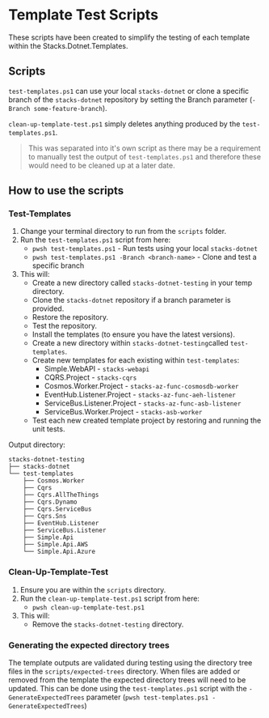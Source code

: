 # Template Test Scripts

These scripts have been created to simplify the testing of each template within the Stacks.Dotnet.Templates.

## Scripts

`test-templates.ps1` can use your local `stacks-dotnet` or clone a specific branch of the `stacks-dotnet` repository by setting the Branch parameter (`-Branch some-feature-branch`). 

`clean-up-template-test.ps1` simply deletes anything produced by the `test-templates.ps1`. 
> This was separated into it's own script as there may be a requirement to manually test the output of `test-templates.ps1` and therefore these would need to be cleaned up at a later date. 

## How to use the scripts

### Test-Templates

1. Change your terminal directory to run from the `scripts` folder.
2. Run the `test-templates.ps1` script from here:
    - `pwsh test-templates.ps1` - Run tests using your local `stacks-dotnet`
    - `pwsh test-templates.ps1 -Branch <branch-name>` - Clone and test a specific branch
3. This will: 
    - Create a new directory called `stacks-dotnet-testing` in your temp directory.
    - Clone the `stacks-dotnet` repository if a branch parameter is provided.
    - Restore the repository.
    - Test the repository.
    - Install the templates (to ensure you have the latest versions).
    - Create a new directory within `stacks-dotnet-testing`called `test-templates`.
    - Create new templates for each existing within `test-templates`:
        - Simple.WebAPI - `stacks-webapi`
        - CQRS.Project - `stacks-cqrs`
        - Cosmos.Worker.Project - `stacks-az-func-cosmosdb-worker`
        - EventHub.Listener.Project - `stacks-az-func-aeh-listener`
        - ServiceBus.Listener.Project - `stacks-az-func-asb-listener`
        - ServiceBus.Worker.Project - `stacks-asb-worker`
    - Test each new created template project by restoring and running the unit tests. 

Output directory:

```
stacks-dotnet-testing
├── stacks-dotnet
└── test-templates
    ├── Cosmos.Worker
    ├── Cqrs
    ├── Cqrs.AllTheThings
    ├── Cqrs.Dynamo
    ├── Cqrs.ServiceBus
    ├── Cqrs.Sns
    ├── EventHub.Listener
    ├── ServiceBus.Listener
    ├── Simple.Api
    ├── Simple.Api.AWS
    └── Simple.Api.Azure
```

### Clean-Up-Template-Test

1. Ensure you are within the `scripts` directory.
2. Run the `clean-up-template-test.ps1` script from here:
    - `pwsh clean-up-template-test.ps1`
3. This will:
    - Remove the `stacks-dotnet-testing` directory.

### Generating the expected directory trees

The template outputs are validated during testing using the directory tree files in the `scripts/expected-trees` directory. When files are added or removed from the template the expected directory trees will need to be updated. This can be done using the `test-templates.ps1` script with the `-GenerateExpectedTrees` parameter (`pwsh test-templates.ps1 -GenerateExpectedTrees`)
